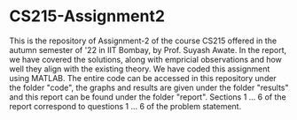 # CS215-Assignment2

This is the repository of Assignment-2 of the course CS215 offered in the autumn semester of '22 in IIT Bombay, by Prof. Suyash Awate. In the report, we have covered the solutions, along with empricial observations and how well they align with the existing theory. We have coded this assignment using MATLAB. The entire code can be accessed in this repository under the folder "code",  the graphs and results are given under the folder "results" and this report can be found under the folder "report". Sections 1 ... 6 of the report correspond to questions 1 ... 6 of the problem statement.
